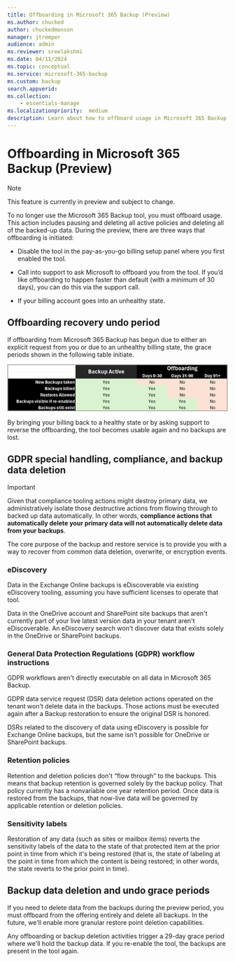 ```yaml
---
title: Offboarding in Microsoft 365 Backup (Preview)
ms.author: chucked
author: chuckedmonson
manager: jtremper
audience: admin
ms.reviewer: sreelakshmi
ms.date: 04/11/2024
ms.topic: conceptual
ms.service: microsoft-365-backup
ms.custom: backup
search.appverid:
ms.collection:
    - essentials-manage
ms.localizationpriority:  medium
description: Learn about how to offboard usage in Microsoft 365 Backup.
---
```


# Offboarding in Microsoft 365 Backup (Preview)

> [!NOTE]
> This feature is currently in preview and subject to change.

To no longer use the Microsoft 365 Backup tool, you must offboard usage. This action includes pausing and deleting all active policies and deleting all of the backed-up data. During the preview, there are three ways that offboarding is initiated:

- Disable the tool in the pay-as-you-go billing setup panel where you first enabled the tool.

- Call into support to ask Microsoft to offboard you from the tool. If you’d like offboarding to happen faster than default (with a minimum of 30 days), you can do this via the support call.

- If your billing account goes into an unhealthy state.

## Offboarding recovery undo period

If offboarding from Microsoft 365 Backup has begun due to either an explicit request from you or due to an unhealthy billing state, the grace periods shown in the following table initiate.

![Screenshot of a data table showing the offboarding undo periods.](../media/m365-backup/backup-offboarding-time.png)

By bringing your billing back to a healthy state or by asking support to reverse the offboarding, the tool becomes usable again and no backups are lost.

## GDPR special handling, compliance, and backup data deletion

> [!IMPORTANT]
> Given that compliance tooling actions might destroy primary data, we administratively isolate those destructive actions from flowing through to backed up data automatically. In other words, **compliance actions that automatically delete your primary data will not automatically delete data from your backups**.

The core purpose of the backup and restore service is to provide you with a way to recover from common data deletion, overwrite, or encryption events.

### eDiscovery

Data in the Exchange Online backups is eDiscoverable via existing eDiscovery tooling, assuming you have sufficient licenses to operate that tool.

Data in the OneDrive account and SharePoint site backups that aren't currently part of your live latest version data in your tenant aren't eDiscoverable. An eDiscovery search won't discover data that exists solely in the OneDrive or SharePoint backups.

### General Data Protection Regulations (GDPR) workflow instructions

GDPR workflows aren't directly executable on all data in Microsoft 365 Backup.

GDPR data service request (DSR) data deletion actions operated on the tenant won't delete data in the backups. Those actions must be executed again after a Backup restoration to ensure the original DSR is honored.

DSRs related to the discovery of data using eDiscovery is possible for Exchange Online backups, but the same isn't possible for OneDrive or SharePoint backups.

### Retention policies

Retention and deletion policies don't “flow through” to the backups. This means that backup retention is governed solely by the backup policy. That policy currently has a nonvariable one year retention period. Once data is restored from the backups, that now-live data will be governed by applicable retention or deletion policies.

### Sensitivity labels

Restoration of any data (such as sites or mailbox items) reverts the sensitivity labels of the data to the state of that protected item at the prior point in time from which it's being restored (that is, the state of labeling at the point in time from which the content is being restored; in other words, the state reverts to the prior point in time).

## Backup data deletion and undo grace periods

If you need to delete data from the backups during the preview period, you must offboard from the offering entirely and delete all backups. In the future, we'll enable more granular restore point deletion capabilities.

Any offboarding or backup deletion activities trigger a 29-day grace period where we'll hold the backup data. If you re-enable the tool, the backups are present in the tool again.  
